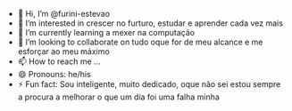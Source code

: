 - 👋 Hi, I’m @furini-estevao
- 👀 I’m interested in crescer no furturo, estudar e aprender cada vez mais
- 🌱 I’m currently learning a mexer na computação
- 💞️ I’m looking to collaborate on tudo oque for de meu alcance e me esforçar ao meu máximo
- 📫 How to reach me ...
- 😄 Pronouns: he/his
- ⚡ Fun fact: Sou inteligente, muito dedicado, oque não sei estou sempre a procura a melhorar o que um dia foi uma falha minha

<!---
furini-estevao/furini-estevao is a ✨ special ✨ repository because its `README.md` (this file) appears on your GitHub profile.
You can click the Preview link to take a look at your changes.
--->
